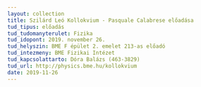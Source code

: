 ```yaml
---
layout: collection
title: Szilárd Leó Kollokvium - Pasquale Calabrese előadása
tud_tipus: előadás
tud_tudomanyterulet: Fizika
tud_idopont: 2019. november 26.
tud_helyszin: BME F épület 2. emelet 213-as előadó
tud_intezmeny: BME Fizikai Intézet
tud_kapcsolattarto: Dóra Balázs (463-3829)
tud_url: http://physics.bme.hu/kollokvium
date: 2019-11-26
---
```

